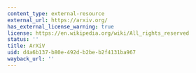 ```yaml
---
content_type: external-resource
external_url: https://arxiv.org/
has_external_license_warning: true
license: https://en.wikipedia.org/wiki/All_rights_reserved
status: ''
title: ArXiV
uid: d4a6b137-b80e-492d-b2be-b2f4131ba967
wayback_url: ''
---
```

